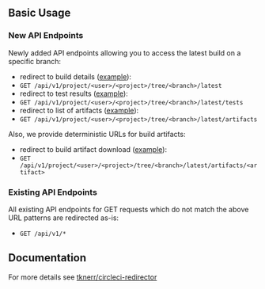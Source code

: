 ## Basic Usage

### New API Endpoints

Newly added API endpoints allowing you to access the latest build on a specific branch:

 * redirect to build details ([example](/api/v1/project/tknerr/linus-kitchen/tree/master/latest)):
  * `GET /api/v1/project/<user>/<project>/tree/<branch>/latest`
 * redirect to test results ([example](/api/v1/project/tknerr/linus-kitchen/tree/master/latest/tests)):
  * `GET /api/v1/project/<user>/<project>/tree/<branch>/latest/tests`
 * redirect to list of artifacts ([example](/api/v1/project/tknerr/linus-kitchen/tree/master/latest/artifacts)):
  * `GET /api/v1/project/<user>/<project>/tree/<branch>/latest/artifacts`

Also, we provide deterministic URLs for build artifacts:

 * redirect to build artifact download ([example](/api/v1/project/tknerr/linus-kitchen/tree/master/latest/artifacts/test-report.html)):
  * `GET /api/v1/project/<user>/<project>/tree/<branch>/latest/artifacts/<artifact>`

### Existing API Endpoints

All existing API endpoints for GET requests which do not match the above URL patterns are redirected as-is:

 * `GET /api/v1/*`

## Documentation

For more details see [tknerr/circleci-redirector](https://github.com/tknerr/circleci-redirector)

